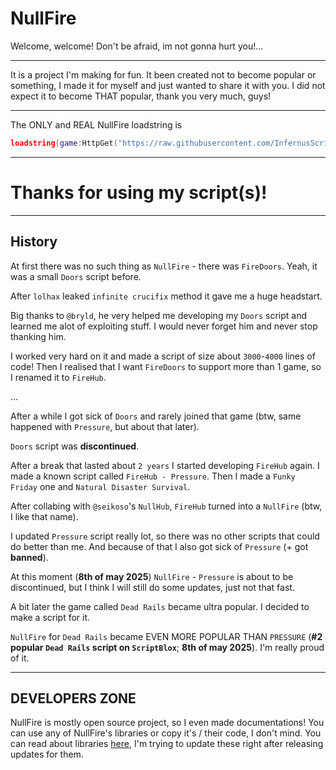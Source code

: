 # NullFire
Welcome, welcome! Don't be afraid, im not gonna hurt you!...

---

It is a project I'm making for fun.
It been created not to become popular or something, I made it for myself and just wanted to share it with you.
I did not expect it to become THAT popular, thank you very much, guys!

---

The ONLY and REAL NullFire loadstring is

```lua
loadstring(game:HttpGet("https://raw.githubusercontent.com/InfernusScripts/Null-Fire/main/Loader"))()

```

---

# Thanks for using my script(s)!

---
## History
At first there was no such thing as `NullFire` - there was `FireDoors`.
Yeah, it was a small `Doors` script before.

After `lolhax` leaked `infinite crucifix` method it gave me a huge headstart.

Big thanks to `@bryld`, he very helped me developing my `Doors` script and learned me alot of exploiting stuff.
I would never forget him and never stop thanking him.

I worked very hard on it and made a script of size about `3000`-`4000` lines of code!
Then I realised that I want `FireDoors` to support more than 1 game, so I renamed it to `FireHub`.


...


After a while I got sick of `Doors` and rarely joined that game (btw, same happened with `Pressure`, but about that later).

`Doors` script was __discontinued__.

After a break that lasted about `2 years` I started developing `FireHub` again.
I made a known script called `FireHub - Pressure`.
Then I made a `Funky Friday` one and `Natural Disaster Survival`.

After collabing with `@seikoso`'s `NullHub`, `FireHub` turned into a `NullFire` (btw, I like that name).

I updated `Pressure` script really lot, so there was no other scripts that could do better than me.
And because of that I also got sick of `Pressure` (+ got __banned__).

At this moment (__8th of may 2025__) `NullFire` - `Pressure` is about to be discontinued, but I think I will still do some updates, just not that fast.

A bit later the game called `Dead Rails` became ultra popular.
I decided to make a script for it.

`NullFire` for `Dead Rails` became EVEN MORE POPULAR THAN `PRESSURE` (__#2 popular `Dead Rails` script on `ScriptBlox`__; __8th of may 2025__).
I'm really proud of it.

---
## DEVELOPERS ZONE

NullFire is mostly open source project, so I even made documentations!
You can use any of NullFire's libraries or copy it's / their code, I don't mind.
You can read about libraries [here](https://github.com/InfernusScripts/Null-Fire/blob/main/Documentations/README.md), I'm trying to update these right after releasing updates for them.
